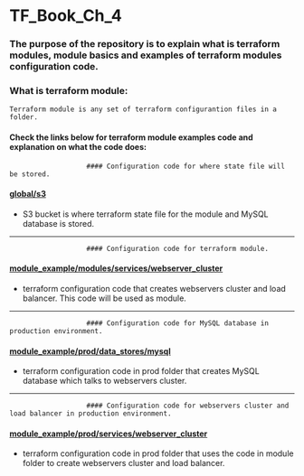 # TF_Book_Ch_4

### The purpose of the repository is to explain what is terraform modules, module basics and examples of terraform modules configuration code.

### What is terraform module:

```
Terraform module is any set of terraform configurantion files in a folder. 
```

#### Check the links below for terraform module examples code and explanation on what the code does:
 
                       #### Configuration code for where state file will be stored.
                        
 #### [global/s3](https://github.com/nikcbg/TF_Book_Ch_4/tree/master/global/s3)
 - S3 bucket is where terraform state file for the module and MySQL database is stored. 
--------------------------------------------------------------------------------------------------------

                       #### Configuration code for terraform module.

 #### [module_example/modules/services/webserver_cluster](https://github.com/nikcbg/TF_Book_Ch_4/tree/master/module_example/modules/services/webserver_cluster)
 - terraform configuration code that creates webservers cluster and load balancer. This code will be used as module. 
------------------------------------------------------------------------------------------------------------------

                       #### Configuration code for MySQL database in production environment.
                       
 #### [module_example/prod/data_stores/mysql](https://github.com/nikcbg/TF_Book_Ch_4/tree/master/module_example/prod/data_stores/mysql)
 - terraform configuration code in prod folder that creates MySQL database which talks to webservers cluster.
------------------------------------------------------------------------------------------------------

                       #### Configuration code for webservers cluster and load balancer in production environment.

 #### [module_example/prod/services/webserver_cluster](https://github.com/nikcbg/TF_Book_Ch_4/tree/master/module_example/prod/services/webserver_cluster)
 - terraform configuration code in prod folder that uses the code in module folder to create webservers cluster and load balancer.
 
 
      
  
